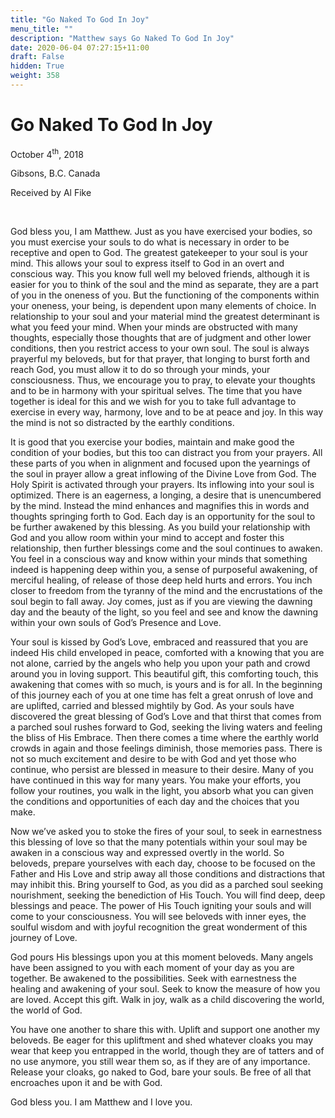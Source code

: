 ```yaml
---
title: "Go Naked To God In Joy"
menu_title: ""
description: "Matthew says Go Naked To God In Joy"
date: 2020-06-04 07:27:15+11:00
draft: False
hidden: True
weight: 358
---
```

# Go Naked To God In Joy

October 4<sup>th</sup>, 2018

Gibsons, B.C. Canada

Received by Al Fike

 

God bless you, I am Matthew. Just as you have exercised your bodies, so you must exercise your souls to do what is necessary in order to be receptive and open to God. The greatest gatekeeper to your soul is your mind. This allows your soul to express itself to God in an overt and conscious way. This you know full well my beloved friends, although it is easier for you to think of the soul and the mind as separate, they are a part of you in the oneness of you. But the functioning of the components within your oneness, your being, is dependent upon many elements of choice. In relationship to your soul and your material mind the greatest determinant is what you feed your mind. When your minds are obstructed with many thoughts, especially those thoughts that are of judgment and other lower conditions, then you restrict access to your own soul. The soul is always prayerful my beloveds, but for that prayer, that longing to burst forth and reach God, you must allow it to do so through your minds, your consciousness. Thus, we encourage you to pray, to elevate your thoughts and to be in harmony with your spiritual selves. The time that you have together is ideal for this and we wish for you to take full advantage to exercise in every way, harmony, love and to be at peace and joy. In this way the mind is not so distracted by the earthly conditions. 

It is good that you exercise your bodies, maintain and make good the condition of your bodies, but this too can distract you from your prayers. All these parts of you when in alignment and focused upon the yearnings of the soul in prayer allow a great inflowing of the Divine Love from God. The Holy Spirit is activated through your prayers. Its inflowing into your soul is optimized. There is an eagerness, a longing, a desire that is unencumbered by the mind. Instead the mind enhances and magnifies this in words and thoughts springing forth to God. Each day is an opportunity for the soul to be further awakened by this blessing. As you build your relationship with God and you allow room within your mind to accept and foster this relationship, then further blessings come and the soul continues to awaken. You feel in a conscious way and know within your minds that something indeed is happening deep within you, a sense of purposeful awakening, of merciful healing, of release of those deep held hurts and errors. You inch closer to freedom from the tyranny of the mind and the encrustations of the soul begin to fall away. Joy comes, just as if you are viewing the dawning day and the beauty of the light, so you feel and see and know the dawning within your own souls of God’s Presence and Love.

Your soul is kissed by God’s Love, embraced and reassured that you are indeed His child enveloped in peace, comforted with a knowing that you are not alone, carried by the angels who help you upon your path and crowd around you in loving support. This beautiful gift, this comforting touch, this awakening that comes with so much, is yours and is for all. In the beginning of this journey each of you at one time has felt a great onrush of love and are uplifted, carried and blessed mightily by God. As your souls have discovered the great blessing of God’s Love and that thirst that comes from a parched soul rushes forward to God, seeking the living waters and feeling the bliss of His Embrace. Then there comes a time where the earthly world crowds in again and those feelings diminish, those memories pass. There is not so much excitement and desire to be with God and yet those who continue, who persist are blessed in measure to their desire. Many of you have continued in this way for many years. You make your efforts, you follow your routines, you walk in the light, you absorb what you can given the conditions and opportunities of each day and the choices that you make. 

Now we’ve asked you to stoke the fires of your soul, to seek in earnestness this blessing of love so that the many potentials within your soul may be awaken in a conscious way and expressed overtly in the world. So beloveds, prepare yourselves with each day, choose to be focused on the Father and His Love and strip away all those conditions and distractions that may inhibit this. Bring yourself to God, as you did as a parched soul seeking nourishment, seeking the benediction of His Touch. You will find deep, deep blessings and peace. The power of His Touch igniting your souls and will come to your consciousness. You will see beloveds with inner eyes, the soulful wisdom and with joyful recognition the great wonderment of this journey of Love.

God pours His blessings upon you at this moment beloveds. Many angels have been assigned to you with each moment of your day as you are together. Be awakened to the possibilities. Seek with earnestness the healing and awakening of your soul. Seek to know the measure of how you are loved. Accept this gift. Walk in joy, walk as a child discovering the world, the world of God. 

You have one another to share this with. Uplift and support one another my beloveds. Be eager for this upliftment and shed whatever cloaks you may wear that keep you entrapped in the world, though they are of tatters and of no use anymore, you still wear them so, as if they are of any importance. Release your cloaks, go naked to God, bare your souls. Be free of all that encroaches upon it and be with God.

God bless you. I am Matthew and I love you.